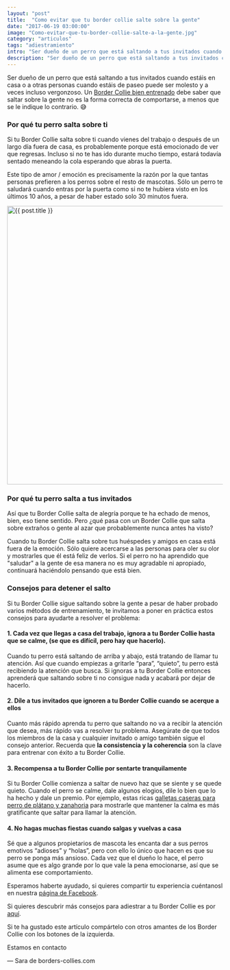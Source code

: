```yaml
---
layout: "post"
title:  "Como evitar que tu border collie salte sobre la gente"
date: "2017-06-19 03:00:00"
image: "Como-evitar-que-tu-border-collie-salte-a-la-gente.jpg"
category: "articulos"
tags: "adiestramiento"
intro: "Ser dueño de un perro que está saltando a tus invitados cuando estáis en casa o a otras personas cuando estáis de paseo puede ser molesto e incluso a veces vergonzoso. Un Border Collie bien entrenado debe saber que saltar sobre la gente no ..."
description: "Ser dueño de un perro que está saltando a tus invitados cuando estáis en casa o a otras personas cuando estáis de paseo puede ser molesto e incluso a veces vergonzoso. Un [Border Collie bien entrenado..."
---
```


Ser dueño de un perro que está saltando a tus invitados cuando estáis en casa o a otras personas cuando estáis de paseo puede ser molesto y a veces incluso vergonzoso. Un [Border Collie bien entrenado](http://www.borders-collies.com/border-collie-adiestramiento/) debe saber que saltar sobre la gente no es la forma correcta de comportarse, a menos que se le indique lo contrario. 😅

### Por qué tu perro salta sobre ti

Si tu Border Collie salta sobre ti cuando vienes del trabajo o después de un largo día fuera de casa, es probablemente porque está emocionado de ver que regresas. Incluso si no te has ido durante mucho tiempo, estará todavía sentado meneando la cola esperando que abras la puerta.

Este tipo de amor / emoción es precisamente la razón por la que tantas personas prefieren a los perros sobre el resto de mascotas. Sólo un perro te saludará cuando entras por la puerta como si no te hubiera visto en los últimos 10 años, a pesar de haber estado solo 30 minutos fuera.

<div class="text-center">
 <img src= "{{site.url}}/assets/img/articulos/border-collie-que-salta.gif" width="650" height="auto" alt="{{ post.title }}">
</div>

### Por qué tu perro salta a tus invitados

Así que tu Border Collie salta de alegría porque te ha echado de menos, bien, eso tiene sentido. Pero ¿qué pasa con un Border Collie que salta sobre extraños o gente al azar que probablemente nunca antes ha visto?

Cuando tu Border Collie salta sobre tus huéspedes y amigos en casa está fuera de la emoción. Sólo quiere acercarse a las personas para oler su olor y mostrarles que él está feliz de verlos. Si el perro no ha aprendido que "saludar" a la gente de esa manera no es muy agradable ni apropiado, continuará haciéndolo pensando que está bien.

### Consejos para detener el salto

Si tu Border Collie sigue saltando sobre la gente a pesar de haber probado varios métodos de entrenamiento, te invitamos a poner en práctica estos consejos para ayudarte a resolver el problema:

#### 1. Cada vez que llegas a casa del trabajo, ignora a tu Border Collie hasta que se calme, (se que es difícil, pero hay que hacerlo).

Cuando tu perro está saltando de arriba y abajo, está tratando de llamar tu atención. Así que cuando empiezas a gritarle “para”, “quieto”, tu perro está recibiendo la atención que busca. Si ignoras a tu Border Collie entonces aprenderá que saltando sobre ti no consigue nada y acabará por dejar de hacerlo.

#### 2. Díle a tus invitados que ignoren a tu Border Collie cuando se acerque a ellos

Cuanto más rápido aprenda tu perro que saltando no va a recibir la atención que desea, más rápido vas a resolver tu problema. Asegúrate de que todos los miembros de la casa y cualquier invitado o amigo también sigue el consejo anterior. Recuerda que **la consistencia y la coherencia** son la clave para entrenar con éxito a tu Border Collie.

#### 3. Recompensa a tu Border Collie por sentarte tranquilamente

Si tu Border Collie comienza a saltar de nuevo haz que se siente y se quede quieto. Cuando el perro se calme, dale algunos elogios, dile lo bien que lo ha hecho y dale un premio. Por ejemplo, estas ricas [galletas caseras para perro de plátano y zanahoria](http://www.borders-collies.com/recetas-caseras-para-perros-galletas-de-platano-y-zanahoria/) para mostrarle que mantener la calma es más gratificante que saltar para llamar la atención.

#### 4. No hagas muchas fiestas cuando salgas y vuelvas a casa

Sé que a algunos propietarios de mascota les encanta dar a sus perros emotivos “adioses” y “holas”, pero con ello lo único que hacen es que su perro se ponga más ansioso. Cada vez que el dueño lo hace, el perro asume que es algo grande por lo que vale la pena emocionarse, así que se alimenta ese comportamiento.

Esperamos haberte ayudado, si quieres compartir tu experiencia cuéntanosl en nuestra [página de Facebook](https://www.facebook.com/borderscolliescom/).

Si quieres descubrir más consejos para adiestrar a tu Border Collie es por<a href="{{ site.url }}/border-collie-adiestramiento/"> aquí</a>.

Si te ha gustado este artículo compártelo con otros amantes de los Border Collie con los botones de la izquierda.

Estamos en contacto 

— Sara de borders-collies.com
